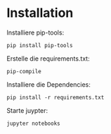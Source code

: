 # Installation


Installiere pip-tools:
    
    pip install pip-tools
    
Erstelle die requirements.txt:

    pip-compile
    
Installiere die Dependencies:

    pip install -r requirements.txt
    
Starte juypter:

    jupyter notebooks